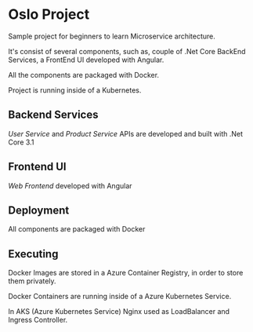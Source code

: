 # Oslo Project

Sample project for beginners to learn Microservice architecture.

It's consist of several components, such as, couple of .Net Core BackEnd Services, a FrontEnd UI developed with Angular.

All the components are packaged with Docker.

Project is running inside of a Kubernetes.

## Backend Services

_User Service_ and _Product Service_ APIs are developed and built with .Net Core 3.1

## Frontend UI

_Web Frontend_ developed with Angular

## Deployment

All components are packaged with Docker

## Executing

Docker Images are stored in a Azure Container Registry, in order to store them privately.

Docker Containers are running inside of a Azure Kubernetes Service.

In AKS (Azure Kubernetes Service) Nginx used as LoadBalancer and Ingress Controller.